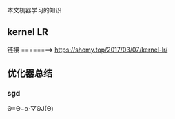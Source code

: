 本文机器学习的知识
## kernel LR
链接 ========> https://shomy.top/2017/03/07/kernel-lr/  

## 优化器总结
### sgd
Θ=Θ−α⋅▽Θ​J(Θ)
